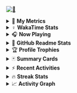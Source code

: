 [![🐙](https://hits.seeyoufarm.com/api/count/incr/badge.svg?url=https%3A%2F%2Fgithub.com%2Fktnkk%2Fhit-counter&count_bg=%23070707&title_bg=%23070707&icon=&icon_color=%23E7E7E7&title=visitors&edge_flat=true)](https://hits.seeyoufarm.com)

<details>
  <summary>🎼 <strong>My Metrics</strong></summary>
  
  <br>
  
 ![🐳](https://github.com/ktnkk/ktnkk/blob/main/github-metrics.svg)
  
  ***
</details>

<details>
  <summary>♀️ <strong>WakaTime Stats</strong></summary>
  
  <br>
  
<!--START_SECTION:waka-->
**🐱 My GitHub Data** 

> 🏆 1,546 Contributions in the Year 2021
 > 
> 📦 1.6 MB Used in GitHub's Storage 
 > 
> 💼 Opted to Hire
 > 
> 📜 9 Public Repositories 
 > 
> 🔑 23 Private Repositories  
 > 
**I'm a Night 🦉** 

```text
🌞 Morning    682 commits    ██████████░░░░░░░░░░░░░░░   42.47% 
🌆 Daytime    100 commits    █░░░░░░░░░░░░░░░░░░░░░░░░   6.23% 
🌃 Evening    343 commits    █████░░░░░░░░░░░░░░░░░░░░   21.36% 
🌙 Night      481 commits    ███████░░░░░░░░░░░░░░░░░░   29.95%

```
📅 **I'm Most Productive on Friday** 

```text
Monday       196 commits    ███░░░░░░░░░░░░░░░░░░░░░░   12.2% 
Tuesday      211 commits    ███░░░░░░░░░░░░░░░░░░░░░░   13.14% 
Wednesday    259 commits    ████░░░░░░░░░░░░░░░░░░░░░   16.13% 
Thursday     254 commits    ████░░░░░░░░░░░░░░░░░░░░░   15.82% 
Friday       271 commits    ████░░░░░░░░░░░░░░░░░░░░░   16.87% 
Saturday     253 commits    ████░░░░░░░░░░░░░░░░░░░░░   15.75% 
Sunday       162 commits    ██░░░░░░░░░░░░░░░░░░░░░░░   10.09%

```


📊 **This Week I Spent My Time On** 

```text
⌚︎ Time Zone: America/New_York

💬 Programming Languages: 
Other                    69 hrs 35 mins      ██████████████████████░░░   88.96% 
JavaScript               7 hrs 4 mins        ██░░░░░░░░░░░░░░░░░░░░░░░   9.04% 
Markdown                 36 mins             ░░░░░░░░░░░░░░░░░░░░░░░░░   0.79% 
YAML                     24 mins             ░░░░░░░░░░░░░░░░░░░░░░░░░   0.52% 
HTML                     15 mins             ░░░░░░░░░░░░░░░░░░░░░░░░░   0.34%

🔥 Editors: 
Browser                  68 hrs 36 mins      ██████████████████████░░░   87.72% 
IntelliJ                 9 hrs 36 mins       ███░░░░░░░░░░░░░░░░░░░░░░   12.28%

💻 Operating System: 
Mac                      78 hrs 13 mins      █████████████████████████   100.0%

```


 Last Updated on 03/10/2021
<!--END_SECTION:waka-->
  
  ***
</details>


<details>
  <summary>🎧 <strong>Now Playing</strong></summary>
  
  <br>
  
 [![🐟](https://spotify-github-profile.vercel.app/api/view?uid=31ybvkrtg6lpzufa4ap3lug3xjfy&cover_image=true&theme=default)](https://open.spotify.com/user/31ybvkrtg6lpzufa4ap3lug3xjfy?si=4d057bb568954fa5)
  
  ***
</details>

<details>
  <summary>🌟 <strong>GitHub Readme Stats</strong></summary>
  
  <br>
  
 <p align="left"> 
  <img alt="🐠" src="https://github-readme-stats.vercel.app/api?username=ktnkk&count_private=true&show_icons=true&theme=dark&include_all_commits=true" />
  <img alt="🐟" src="https://github-readme-stats.vercel.app/api/top-langs/?username=ktnkk&layout=compact&theme=dark&langs_count=10&hide=HTML,CSS,SCSS" />
</p>
  
  ***
</details>

<details>
  <summary>🏆 <strong>Profile Trophies</strong></summary>
  
  <br>
  
  [![🐬](https://github-profile-trophy.vercel.app/?username=ktnkk&rank=SECRET,SSS,SS,S,AAA,AA,A&theme=darkhub&row=1&margin-w=10&no-bg=true)](https://github.com/ryo-ma/github-profile-trophy)
  
  ***
</details>

<details>
  <summary>🃏 <strong>Summary Cards</strong></summary>
  
  <br>
  
  ![🐋](https://github-profile-summary-cards.vercel.app/api/cards/profile-details?username=ktnkk&theme=github_dark)
  ![🦑](https://github-profile-summary-cards.vercel.app/api/cards/repos-per-language?username=ktnkk&theme=github_dark)
  ![🦭](https://github-profile-summary-cards.vercel.app/api/cards/most-commit-language?username=ktnkk&theme=github_dark)
  ![🦀](https://github-profile-summary-cards.vercel.app/api/cards/stats?username=ktnkk&theme=github_dark)
  ![🦈](https://github-profile-summary-cards.vercel.app/api/cards/productive-time?username=ktnkk&theme=github_dark)
  
  ***
</details>

<details>
  <summary>⚡ <strong>Recent Activities</strong></summary>
  
  <br>
  
  <!--START_SECTION:activity-->
1. 💪 Opened PR [#40](https://github.com/ktnkk/blog/pull/40) in [ktnkk/blog](https://github.com/ktnkk/blog)
2. 🎉 Merged PR [#39](https://github.com/ktnkk/blog/pull/39) in [ktnkk/blog](https://github.com/ktnkk/blog)
3. 🎉 Merged PR [#38](https://github.com/ktnkk/blog/pull/38) in [ktnkk/blog](https://github.com/ktnkk/blog)
4. 🎉 Merged PR [#37](https://github.com/ktnkk/blog/pull/37) in [ktnkk/blog](https://github.com/ktnkk/blog)
5. 💪 Opened PR [#37](https://github.com/ktnkk/blog/pull/37) in [ktnkk/blog](https://github.com/ktnkk/blog)
6. 🎉 Merged PR [#33](https://github.com/ktnkk/blog/pull/33) in [ktnkk/blog](https://github.com/ktnkk/blog)
7. 🎉 Merged PR [#35](https://github.com/ktnkk/blog/pull/35) in [ktnkk/blog](https://github.com/ktnkk/blog)
8. 🎉 Merged PR [#36](https://github.com/ktnkk/blog/pull/36) in [ktnkk/blog](https://github.com/ktnkk/blog)
9. 🎉 Merged PR [#34](https://github.com/ktnkk/blog/pull/34) in [ktnkk/blog](https://github.com/ktnkk/blog)
10. 💪 Opened PR [#34](https://github.com/ktnkk/blog/pull/34) in [ktnkk/blog](https://github.com/ktnkk/blog)
<!--END_SECTION:activity-->
  
***
</details>

<details>
  <summary>🔥 <strong>Streak Stats</strong></summary>
  
  <br>
  
  [![🐠](http://github-readme-streak-stats.herokuapp.com?user=ktnkk&theme=dark)](https://git.io/streak-stats)
  
  ***
</details>

<details>
  <summary>📈 <strong>Activity Graph</strong></summary>
  
  <br>
  
  [![🐡](https://activity-graph.herokuapp.com/graph?username=ktnkk&theme=xcode)](https://github.com/ashutosh00710/github-readme-activity-graph)
  
  ***
</details>
